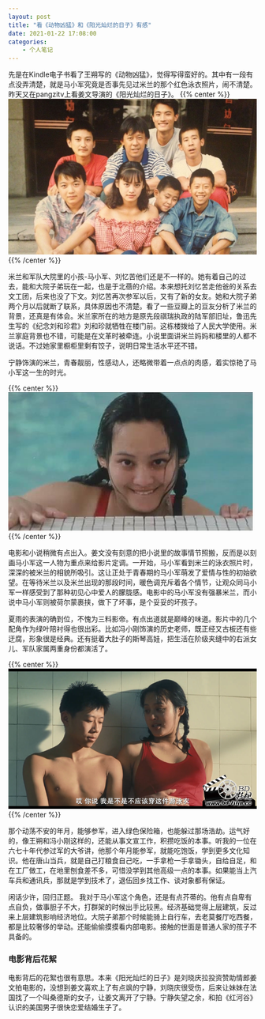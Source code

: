 ```yaml
---
layout: post
title: "看《动物凶猛》和《阳光灿烂的日子》有感"
date: 2021-01-22 17:08:00
categories: 
    - 个人笔记
---
```


先是在Kindle电子书看了王朔写的《动物凶猛》，觉得写得蛮好的。其中有一段有点没弄清楚，就是马小军究竟是否事先见过米兰的那个红色泳衣照片，闹不清楚。昨天又在pangzitv上看姜文导演的《阳光灿烂的日子》。
{{% center %}}
![image](/images/看电影/阳光灿烂的日子-all.jpg)
{{% /center %}}

米兰和军队大院里的小孩-马小军、刘忆苦他们还是不一样的。她有着自己的过去，能和大院子弟玩在一起，也是于北蓓的介绍。本来想托刘忆苦走他爸的关系去文工团，后来也没了下文。刘忆苦再次参军以后，又有了新的女友。她和大院子弟两个月以后就断了联系，具体原因也不清楚。看了一些豆瓣上的豆友分析了米兰的背景，还真是有体会。米兰家所在的地方是原先段祺瑞执政的陆军部旧址，鲁迅先生写的《纪念刘和珍君》刘和珍就牺牲在楼门前。这栋楼拨给了人民大学使用。米兰家庭背景也不错，可能是在文革时被牵连。小说里面讲米兰妈妈和楼里的人都不说话。不过她家里橱柜里剩有饺子，说明日常生活水平还不错。

宁静饰演的米兰，青春靓丽，性感动人，还略微带着一点点的肉感，着实惊艳了马小军这一生的时光。

{{% center %}}
![image](/images/看电影/宁静-米兰.jpg)
{{% /center %}}

电影和小说稍微有点出入。姜文没有刻意的把小说里的故事情节照搬，反而是以刻画马小军这一人物为重点来给影片定调。一开始，马小军看到米兰的泳衣照片时，深深的被米兰的相貌所吸引。这让正处于青春期的马小军萌发了爱情与性的初始欲望。在等待米兰以及米兰出现的那段时间，暖色调充斥着各个情节，让观众同马小军一样感受到了那种初见心中爱人的朦胧感。电影中的马小军没有强暴米兰，而小说中马小军则被荷尔蒙裹挟，做下了坏事，是个妥妥的坏孩子。

夏雨的表演的确到位，不愧为三料影帝。有点出道就是巅峰的味道。影片中的几个配角作为绿叶陪衬得也很出彩。比如冯小刚饰演的历史老师，既正经又古板还有些迂腐，形象很是经典。还有挺着大肚子的斯琴高娃，把生活在阶级夹缝中的右派女儿、军队家属两重身份都演活了。

{{% center %}}
![image](/images/看电影/宁静-夏雨.png)
{{% /center %}}

那个动荡不安的年月，能够参军，进入绿色保险箱，也能躲过那场浩劫。运气好的，像王朔和冯小刚这样的，还能从事文宣工作，积攒吃饭的本事。听我的一位在六七十年代参过军的大爷讲，他那个年月能参军，就能吃饱饭，学到更多文化知识。他在唐山当兵，就是自己打粮食自己吃，一手拿枪一手拿锄头，自给自足，和在工厂做工，在地里刨食差不多，可惜没学到其他高级一点的本事。如果能当上汽车兵和通讯兵，那就是学到技术了，退伍回乡找工作、谈对象都有保证。

闲话少许，回归正题。 我对于马小军这个角色，还是有点芥蒂的。他有点自卑有点自负，做事胆子不大，打群架的时候出手比较黑。经济基础觉得上层建筑，反过来上层建筑影响经济地位。大院子弟那个时候能骑上自行车，去老莫餐厅吃西餐，都是比较奢侈的举动。还能偷偷摸摸看内部电影。接触的世面是普通人家的孩子不具备的。


### 电影背后花絮  

电影背后的花絮也很有意思。本来《阳光灿烂的日子》是刘晓庆拉投资赞助情郎姜文拍电影的，没想到姜文喜欢上了有点飒的宁静，刘晓庆很受伤，后来让妹妹在法国找了一个叫桑德斯的女子，让姜文离开了宁静。宁静失望之余，和拍《红河谷》认识的美国男子很快恋爱结婚生子了。



